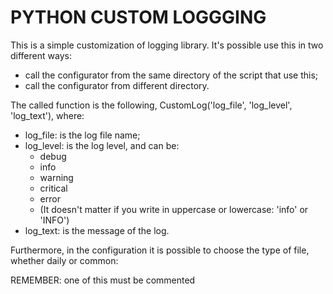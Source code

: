 # PYTHON CUSTOM LOGGGING

This is a simple customization of logging library. It's possible use this in two different ways:
* call the configurator from the same directory of the script that use this;
* call the configurator from different directory.

The called function is the following, CustomLog('log_file', 'log_level', 'log_text'), where:
* log_file: is the log file name;
* log_level: is the log level, and can be:
    * debug
    * info
    * warning
    * critical
    * error
    * (It doesn't matter if you write in uppercase or lowercase: 'info' or 'INFO')
* log_text: is the message of the log.

Furthermore, in the configuration it is possible to choose the type of file, whether daily or common:

REMEMBER: one of this must be commented
